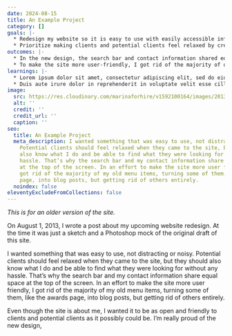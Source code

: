 ```yaml
---
date: 2024-08-15
title: An Example Project
category: []
goals: |-
  * Redesign my website so it is easy to use with easily accessible information
  * Prioritize making clients and potential clients feel relaxed by creating a site that is open and friendly
outcomes: |-
  * In the new design, the search bar and contact information shared equal space at the top of the screen
  * To make the site more user-friendly, I got rid of the majority of old menu items
learnings: |-
  * Lorem ipsum dolor sit amet, consectetur adipiscing elit, sed do eiusmod tempor incididunt ut labore et dolore magna aliqua.
  * Duis aute irure dolor in reprehenderit in voluptate velit esse cillum dolore eu fugiat nulla pariatur. Excepteur sint occaecat cupidatat non proident, sunt in culpa qui officia deserunt mollit anim id est laborum.
image:
  src: https://res.cloudinary.com/marinaforhire/v1592100164/images/2013/08/marinaforhire_08_2013B_crop.jpg
  alt: ''
  credit: ''
  credit_url: ''
  caption: ''
seo:
  title: An Example Project
  meta_description: I wanted something that was easy to use, not distracting or noisy.
    Potential clients should feel relaxed when they came to the site, but they should
    also know what I do and be able to find what they were looking for without any
    hassle. That’s why the search bar and my contact information share equal space
    at the top of the screen. In an effort to make the site more user friendly, I
    got rid of the majority of my old menu items, turning some of them, like the awards
    page, into blog posts, but getting rid of others entirely.
  noindex: false
eleventyExcludeFromCollections: false
---
```

_This is for an older version of the site._

On August 1, 2013, I wrote a post about my upcoming website redesign. At the time it was just a sketch and a Photoshop mock of the original draft of this site.

I wanted something that was easy to use, not distracting or noisy. Potential clients should feel relaxed when they came to the site, but they should also know what I do and be able to find what they were looking for without any hassle. That’s why the search bar and my contact information share equal space at the top of the screen. In an effort to make the site more user friendly, I got rid of the majority of my old menu items, turning some of them, like the awards page, into blog posts, but getting rid of others entirely.

Even though the site is about me, I wanted it to be as open and friendly to clients and potential clients as it possibly could be. I’m really proud of the new design, 

